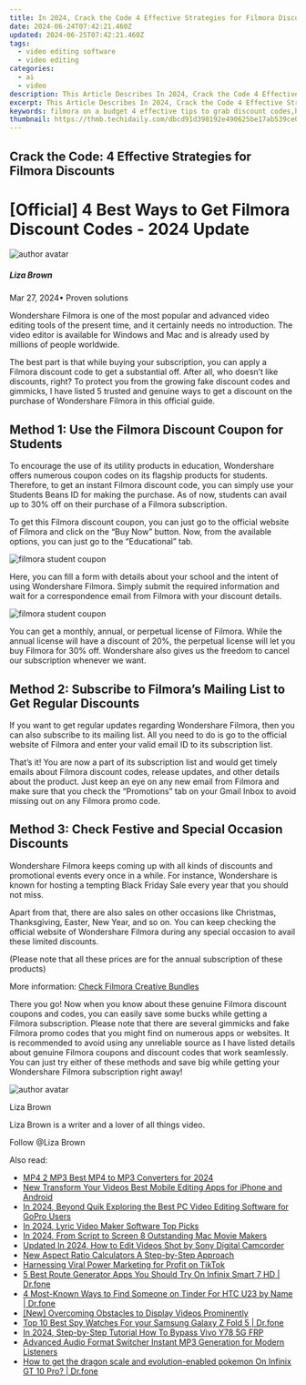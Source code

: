```yaml
---
title: In 2024, Crack the Code 4 Effective Strategies for Filmora Discounts
date: 2024-06-24T07:42:21.460Z
updated: 2024-06-25T07:42:21.460Z
tags: 
  - video editing software
  - video editing
categories: 
  - ai
  - video
description: This Article Describes In 2024, Crack the Code 4 Effective Strategies for Filmora Discounts
excerpt: This Article Describes In 2024, Crack the Code 4 Effective Strategies for Filmora Discounts
keywords: filmora on a budget 4 effective tips to grab discount codes,hop into savings exclusive filmora discount code for easter 2024,crack the code 7 effective ways to find filmora coupons,crack open the savings wondershare filmora easter discount code inside,unlock savings the top 4 strategies for filmora discounts,crack the code 4 effective strategies for filmora discounts,filmora discount codes 2024 ultimate guide to saving big
thumbnail: https://thmb.techidaily.com/dbcd91d398192e490625be17ab539ce0390575e1cb979a99a698fecfb5d28b74.jpg
---
```


## Crack the Code: 4 Effective Strategies for Filmora Discounts

# \[Official\] 4 Best Ways to Get Filmora Discount Codes - 2024 Update

![author avatar](https://lh5.googleusercontent.com/-AIMmjowaFs4/AAAAAAAAAAI/AAAAAAAAABc/Y5UmwDaI7HU/s250-c-k/photo.jpg)

##### Liza Brown

 Mar 27, 2024• Proven solutions

Wondershare Filmora is one of the most popular and advanced video editing tools of the present time, and it certainly needs no introduction. The video editor is available for Windows and Mac and is already used by millions of people worldwide.

The best part is that while buying your subscription, you can apply a Filmora discount code to get a substantial off. After all, who doesn’t like discounts, right? To protect you from the growing fake discount codes and gimmicks, I have listed 5 trusted and genuine ways to get a discount on the purchase of Wondershare Filmora in this official guide.

## Method 1: Use the Filmora Discount Coupon for Students

To encourage the use of its utility products in education, Wondershare offers numerous coupon codes on its flagship products for students. Therefore, to get an instant Filmora discount code, you can simply use your Students Beans ID for making the purchase. As of now, students can avail up to 30% off on their purchase of a Filmora subscription.

To get this Filmora discount coupon, you can just go to the official website of Filmora and click on the “Buy Now” button. Now, from the available options, you can just go to the “Educational” tab.

![filmora student coupon](https://images.wondershare.com/filmora/article-images/2021/filmora-student-coupon.jpg)

Here, you can fill a form with details about your school and the intent of using Wondershare Filmora. Simply submit the required information and wait for a correspondence email from Filmora with your discount details.

![filmora student coupon](https://images.wondershare.com/filmora/article-images/2021/filmora-educational-plan.jpg)

You can get a monthly, annual, or perpetual license of Filmora. While the annual license will have a discount of 20%, the perpetual license will let you buy Filmora for 30% off. Wondershare also gives us the freedom to cancel our subscription whenever we want.

## Method 2: Subscribe to Filmora’s Mailing List to Get Regular Discounts

If you want to get regular updates regarding Wondershare Filmora, then you can also subscribe to its mailing list. All you need to do is go to the official website of Filmora and enter your valid email ID to its subscription list.

That’s it! You are now a part of its subscription list and would get timely emails about Filmora discount codes, release updates, and other details about the product. Just keep an eye on any new email from Filmora and make sure that you check the “Promotions” tab on your Gmail Inbox to avoid missing out on any Filmora promo code.

## Method 3: Check Festive and Special Occasion Discounts

Wondershare Filmora keeps coming up with all kinds of discounts and promotional events every once in a while. For instance, Wondershare is known for hosting a tempting Black Friday Sale every year that you should not miss.

Apart from that, there are also sales on other occasions like Christmas, Thanksgiving, Easter, New Year, and so on. You can keep checking the official website of Wondershare Filmora during any special occasion to avail these limited discounts.

(Please note that all these prices are for the annual subscription of these products)

More information: [Check Filmora Creative Bundles](https://tools.techidaily.com/wondershare/filmora/download/)

There you go! Now when you know about these genuine Filmora discount coupons and codes, you can easily save some bucks while getting a Filmora subscription. Please note that there are several gimmicks and fake Filmora promo codes that you might find on numerous apps or websites. It is recommended to avoid using any unreliable source as I have listed details about genuine Filmora coupons and discount codes that work seamlessly. You can just try either of these methods and save big while getting your Wondershare Filmora subscription right away!

![author avatar](https://lh5.googleusercontent.com/-AIMmjowaFs4/AAAAAAAAAAI/AAAAAAAAABc/Y5UmwDaI7HU/s250-c-k/photo.jpg)

Liza Brown

Liza Brown is a writer and a lover of all things video.

Follow @Liza Brown

<span class="atpl-alsoreadstyle">Also read:</span>
<div><ul>
<li><a href="https://ai-driven-video-production.techidaily.com/mp4-2-mp3-best-mp4-to-mp3-converters-for-2024/"><u>MP4 2 MP3 Best MP4 to MP3 Converters for 2024</u></a></li>
<li><a href="https://ai-driven-video-production.techidaily.com/new-transform-your-videos-best-mobile-editing-apps-for-iphone-and-android/"><u>New Transform Your Videos Best Mobile Editing Apps for iPhone and Android</u></a></li>
<li><a href="https://ai-driven-video-production.techidaily.com/in-2024-beyond-quik-exploring-the-best-pc-video-editing-software-for-gopro-users/"><u>In 2024, Beyond Quik Exploring the Best PC Video Editing Software for GoPro Users</u></a></li>
<li><a href="https://ai-driven-video-production.techidaily.com/in-2024-lyric-video-maker-software-top-picks/"><u>In 2024, Lyric Video Maker Software Top Picks</u></a></li>
<li><a href="https://ai-driven-video-production.techidaily.com/in-2024-from-script-to-screen-8-outstanding-mac-movie-makers/"><u>In 2024, From Script to Screen 8 Outstanding Mac Movie Makers</u></a></li>
<li><a href="https://ai-driven-video-production.techidaily.com/updated-in-2024-how-to-edit-videos-shot-by-sony-digital-camcorder/"><u>Updated In 2024, How to Edit Videos Shot by Sony Digital Camcorder</u></a></li>
<li><a href="https://ai-driven-video-production.techidaily.com/new-aspect-ratio-calculators-a-step-by-step-approach/"><u>New Aspect Ratio Calculators A Step-by-Step Approach</u></a></li>
<li><a href="https://tiktok-videos.techidaily.com/harnessing-viral-power-marketing-for-profit-on-tiktok/"><u>Harnessing Viral Power  Marketing for Profit on TikTok</u></a></li>
<li><a href="https://location-fake.techidaily.com/5-best-route-generator-apps-you-should-try-on-infinix-smart-7-hd-drfone-by-drfone-virtual-android/"><u>5 Best Route Generator Apps You Should Try On Infinix Smart 7 HD | Dr.fone</u></a></li>
<li><a href="https://location-social.techidaily.com/4-most-known-ways-to-find-someone-on-tinder-for-htc-u23-by-name-drfone-by-drfone-virtual-android/"><u>4 Most-Known Ways to Find Someone on Tinder For HTC U23 by Name | Dr.fone</u></a></li>
<li><a href="https://facebook-clips.techidaily.com/new-overcoming-obstacles-to-display-videos-prominently/"><u>[New] Overcoming Obstacles to Display Videos Prominently</u></a></li>
<li><a href="https://android-location-track.techidaily.com/top-10-best-spy-watches-for-your-samsung-galaxy-z-fold-5-drfone-by-drfone-virtual-android/"><u>Top 10 Best Spy Watches For your Samsung Galaxy Z Fold 5 | Dr.fone</u></a></li>
<li><a href="https://bypass-frp.techidaily.com/in-2024-step-by-step-tutorial-how-to-bypass-vivo-y78-5g-frp-by-drfone-android/"><u>In 2024, Step-by-Step Tutorial How To Bypass Vivo Y78 5G FRP</u></a></li>
<li><a href="https://audio-editing.techidaily.com/advanced-audio-format-switcher-instant-mp3-generation-for-modern-listeners/"><u>Advanced Audio Format Switcher Instant MP3 Generation for Modern Listeners</u></a></li>
<li><a href="https://android-pokemon-go.techidaily.com/how-to-get-the-dragon-scale-and-evolution-enabled-pokemon-on-infinix-gt-10-pro-drfone-by-drfone-virtual-android/"><u>How to get the dragon scale and evolution-enabled pokemon On Infinix GT 10 Pro? | Dr.fone</u></a></li>
</ul></div>

<ins class="adsbygoogle"
      style="display:block"
      data-ad-client="ca-pub-7571918770474297"
      data-ad-slot="8358498916"
      data-ad-format="auto"
      data-full-width-responsive="true"></ins>